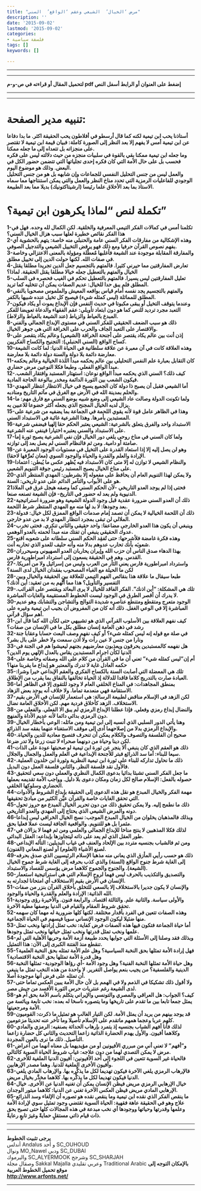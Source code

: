 ```yaml
---
title: "مرض ‘الخيال’  الشيعي وعقم ‘الواقع’  السني"
description: ''
date: '2015-09-02'
lastmod: '2015-09-02'
categories:
- فلسفة سياسية
tags: []
keywords: []

---
```

---

---

**لتحميل المقال أو قراءته في ص-و-م pdf إضغط على العنوان أو الرابط أسفل النص**

---



---

# تنبيه مدير الصفحة:

**أستاذنا يحب ابن تيمية لكنه كما قال أرسطو في أفلاطون يحب الحقيقة اكثر. ما بدا دفاعا عن ابن تيمية أمس لا يفهم إلا بعد النظر إلى الصورة كاملة: فبيان قيمة ابن تيمية لا تقتصر على منجزاته بل تتعداه إلى ما جعله ممكنا.  
وما جعله ابن تيمية ممكنا بقي بالقوة في سلبيات منجزه من حيث دلالته ليس على فكره فحسب بل على حال الأمة التي كان فكره إحدى تجلياتها التي تتضمن حضور الكل في البعض. وذلك هو موضوع اليوم.  
والعمل ليس من جنس التحليل النفسي للجماعات وإن شابهه بل هو من جنس التحليل الوجودي للفاعليات الرمزية التي تحدد مناخ النظر والعمل والتي يمكن استنتاجها مما سماه الاستاذ بما بعد الأخلاق علما رئيسا (ارشيتاكتونيك) بديلا مما بعد الطبيعة.**

# تكملة لنص “لماذا يكرهون ابن تيمية؟”

**1-تكلمنا أمس في كمالات الفكر التيمي المعرفية والخلقية. لكن الكمال لله وحده. فهل في هذا الفكر نقائص خطيرة لعلها سبب هزال الخيال السني؟  
2-وهذه الإشكالية من مفارقات الفكر السني عامة والحنبلي منه خاصة: يتهم بالحشوية أي بفهم نصوص القرآن حرفيا ومع ذلك فهو يرفض التخييل الشيعي والتدجيل الصوفي.  
3-والمفارقة المقابلة موجودة عند الشيعة فأغلبها مُعطِّلة ومؤولة بالمعنى الاعتزالي وخاصة في صفات الله. لكنها حولت الدين إلى تخييل مطلق.  
4-تعارض المفارقتين مما حيرني كثيرا. فالمتهم بالتجسيم جعل الدين تجريدا مطلقا يقتل الخيال والمتهم بالتعطيل جعله خيالا مطلقا يقتل الحقيقة. لماذا؟  
5-تعليل المفارقتين ليس يسيرا. فالمتهم بالتعطيل تحكم في الغيب فحصره في السلب المطلق فلم يبق حدا للخيال: عديم الصفات يمكن أن تتخليه كما تريد.  
6-والمتهم بالتجسيم يجد نفسه أمام قياس بواقعه المعيش والملموس مصحوبا بالنفي المطلق للمماثلة (ليس كمثله شيء) فيصبح كل تخيل عنده شبيها بالكفر.  
7-وعندما يتوقف التخيل أو يبقى مكبوتا في حديث النفس فإن الإبداع يموت أو يكاد فيكون التعبد مجرد ترديد للنص كما هو دون ابتعاد تأويلي: عقم الفقهاء والدعاة تعويضا للفكر المبدع بالعياط والزياط (عند الشيعة بالعياط والزلاط).  
8-ذلك هو سبب الضعف الحقيقي للفكر السني في مستوى الإبداع الجمالي والفني والاقتصار على التعبد الجاف والحرب على الخرافة التي هي جوهر الخيال.  
9-إذن أنت بين عالم يكاد يقتصر على أجنحة الخرافة (الشيعي) وعالم يكاد يتقصر على كساح الواقع (السني الحنبلي): التجنيح والكساح الفكريين.  
10-وهذه العلاقة كانت في آن معبرة عن علاقة سلطانية في الحياة الدنيا: لما كانت الشيعة معارضة دائمة بلا دولة والسنة دولة دائمة بلا معارضة.  
11-كان التقابل بعبارة علم النفس التحليلي بين عالم يحكمه مبدأ اللذة الخيالية وعالم يحكمه مبدأ الواقع الفعلي. وطبعا فكلا النوعين مرض حضاري.  
12-كيف ذلك؟ السني الذي يحكمه مبدأ الواقع نوعان: استهتار المستبد وافتقار الشعب. فيكون الشعب بين الثورة الدائمة ومخدر ببالوعة الحاجة المادية.  
13-أما الشيعي فقبل أن يصبح ذا دولة كان الجميع يسبح في خيال الانتظار انتظار المهدي والحلم بمدينة الله في الأرض مع الغرق في مآتم التاريخ ومنادبه.  
14-ولما تكونت الدولة وصالت عاد الشيعي إلى وضع شبيه بوضع السني مع فارق مهم: ما يزال لديه الخيال المجنح الذي يجعله أكثر خضوعا للاعبين به.  
15-وهذا في الظاهر عامل قوة لأنه يقوي اللحمة في الجماعة بما يضفيه من شرعية على المستبدين بأمرها. وهذا الشرعية غائبة في الاستبداد السني.  
16-الاستبداد واحد والفرق يتعلق بالشرعية: الشيعي يعتبر الحكم حقا إلهيا فيضفي شرعية على الاستبداد والسني يعتبره اختيارا فينفي عنه الشرعية.  
17-ولما كان السني في مناخ روحي يلغي دور الخيال فإن نفي الشرعية يصبح ثورة إما صامتة أو دامية. ومن ثم فالنظام السني لم يصل بعد إلى توازنه.  
18-وهو لن يصل إليه إلا إذا استعاد القدرة على التخيل في مستويات الوجود المعبرة عن الإرادة والعلم والقدرة والحياة والوجود السوي (معان نُعرِّفها لاحقا).  
19-والنظام الشيعي لا توازن له إلا متى كان الاستبداد فيه يٌظهر عكس ما يُبطن: اعتمادا على مناخ الخيال يصبح المستبد رئيس جوقة التنويم الشعبي.  
20-ولا يمكن لهذا التنويم العام أن يحافظ على مفعوله إلا بشرطين: المهدي المنتظر الذي هو على الأبواب والتآمر الدائم على عدو تاريخي: السنة.  
21فحتى إذا لم يوجد العدو التاريخي -لأن الحكم السني كما وصفه هيجل غرق في الملاذ الدنيوية ولم يعد له حضور في التاريخ- فإن الشيعة تصنعه صنعا.  
22-ذلك أن العدو السني ضرورة عقدية قبل وجود الدولة الشيعية وهو ضرورة استراتيجية بعد وجودها: لا بد لها منه مع المهدي المنتظر شرط اللحمة.  
23-ذلك أن اللحمة الخيالية لا يمكن أن تصمد إمام صدمات الواقع الممزق لكل خيال: فدولة الملالي لن تبقى بمجرد انتظار المهدي لا بد من عدو خارجي.  
24-وينبغي أن يكون هذا العدو الخارجي مضاعفا: واحد حقيقي والثاني تنكري. فحتى تخرب عدوك الحقيقي ينبغي أن تفتك منه مبدأ لحمته بالعدو الوهمي.  
25-وهذه فكرة غامضة فلأشرحها: حتى تُفقِد الحكم السني سلطانه على شعوبه اقنع شعوبَه بأنك تحارب عدوهم بدلا منه وأنه حليف للعدو الذي تحاربه أنت.  
26-بهذا الدهاء صدق الناس أن حزب الله وإيران يحاربان العدو الصهيوني وسيحرران القدس. وهم في الحقيقة يسعون إلى استرداد امبراطورية فارس.  
27-واسترداد امبراطورية فارس يعني الثأر من العرب وليس من إسرائيل ولا من أمريكا. لكن ما الحيلة مع الغباء المصحوب بفقدان الخيال لدى السنة؟  
28-طبعا سيقال ما علاقة هذا بنقائص الفهم التيمي للعلاقة بين الحقيقة والخيال وبين التفسير والتأويل؟ هذا مما أُتَّهم به من تعقيد: أين أذنك؟  
29-تلك هي المشكلة: “أين اذنك”. الفكر الفاقد للخيال لا يرى البعائد ويقتصر على القرائب. لا يدرك أن أقصر الطرق في الوجود ليست الخطوط المستقيمة والغايات المباشرة.  
30-الوجود متعرج ومتقطع ومتنطع عناصره شديدة التوالج والتشاجن والتشابك وهو عديم المباشرة إلا في الوعي الغفل. ذلك أنه كان من المفروض أن يجيب ابن تيمية وغيره على أهم سؤال قرآني.  
31-كيف نفهم العلاقة بين الأسلوب القرآني الذي هو تشبيهي حتى لكأن الله كما قال ابن رشد في ذهن العامة إنسان مطلق بكل ما في الإنسان من صفات؟  
32-في صلة مع قوله إنه ليس كمثله شيء؟ أو كيف نفهم وصف البعث حسابا وعقابا جنة ونارا من جنس لا عين رأت ولا أذن سمعت ولا خطر على بال بشر؟  
33-هل نفهمه كالمستبدين يحرقون ويعذبون معارضيهم بجنهم ليعيشوا هم في الجنة في الدنيا لكأن اجرام المستبدين يقاس بالعدل الإلهي يوم الدين؟  
34-أم إن”ليس كمثله شيء” تعني أن ما في القرآن من كلام على الله وصفاته وخاصة على حكمه العادل غاية لا تدرك والمعتبر هو إبداع ما يقربنا منها؟  
35-تلك هي المعضلة التي أصابت السنة بالكساح الفكري والعقم الإبداعي خيرا وشرا: العبادة صارت بالتدريج كلاما فاقدا للدلالة إذ الحياة تخالفها بالنفاق بما يقرب من الإطلاق.  
36-بمنطق المجاهدات: في المناخ الخلقي العام لا وجود للتقوى إلا في الظاهر أما الاستقامة فهي منعدمة تماما. ولا خلاف أنه يوجد بعض الزهاد.  
37-لكن الزهد في الإسلام مناقض لطبيعة الرسالة: هي استعمار للإنسان في الأرض بقيم الاستخلاف. الزهد كأخلاق فردية مهم. لكن الأخلاق العامة نضال.  
38-والنضال إبداع رمزي وفعلي. فإذا عطلنا الإبداع الرمزي لم يبق الا الفعلي. والفعلي من دون الرمزي بدائي دائما لأنه عديم الأداة والمنهج.  
39-وهنا يأتي الدور السلبي الذي أنسبه إلى ابن تيمية ومن ماثله: الوعي بأخطار الخيال والإبداع الرمزي بدلا من إصلاحهما أدى إلى موقف الاستغناء عنهما بفقه سد الذرائع.  
40-صحيح أن الفلسفة والتصوف والكلام يمكن أن تنحرف فتصبح معادية للدين والحياة. لكن دينا وحياة من دونهما صحراء لا تنبت زرعا ولا تدر ضرعا.  
41-ذلك هو العقم الذي كان ينبغي ألا ينجر عن ثورة ابن تيمية لو صحبتها عودة على الذات سيعا للبناء: أما سد الذرائع فبتر للأجنحة الإبداعية في العلم والعمل والجمال والجلال.  
42-ذلك ما نحاول تداركه للبناء على ثورة ابن تيمية النظرية وثورة ابن خلدون العملية. فالأول نقد فلسفة النظر. والثاني فلسفة العمل دون البديل.  
43-ما جعل الفكر السني تشبثا بدائيا بدعوى الكمال النظري والعملي دون سعي لتحقيق حصوله بالفعل: الإسلام صالح لكل زمان ومكان دعوى بلا دليل. وواجب الأمة تقديمه بعملها الحضاري وسلوكها الخلقي.  
44-مهمة الفكر والخيال المبدع هو نقل هذه الدعوى إلى الحقيقة بإبداع الشروط والأدوات التي تحقق الغايات خاصة والقرآن عيَّن الكثير من مبادئ تحقيقها.  
45-ذلك ما نطمح إليه. ولا يمكن تحقيق ذلك من دون تحرير الخيال المبدع مع حروز تحول دونه والمرض الشيعي الذي يحتاج إلى المهدي والعدو التاريخي.  
46-وبذلك فالمذهبان يخلوان من الخيال المبدع الموجب: نسج الخيال الخرافي ليس إبداعا مثمرا بل هو للتنويم. والواقعية الجافة ليست عملا فعليا بحق.  
47-لذلك فكلا المذهبين لا ينتج مناخا للإبداع الجمالي والعلمي ومن ثم فهما لا يزالان في طور العقل الذي لم يعد على ذاته ليتجاوزها بإبداعه: العقل البدائي.  
48-ومن ثم فالشباب بجنسيه متردد بين الإلحاد والعنف في غياب البديلين: التأله الإبداعي لصنع الأشياء (العلوم) أو لصنع المعاني (الفنون).  
49-ذلك هو حسب رأيي المأزق الذي يعاني منه مذهبا الإسلام الرئيسيين الذي صدق بحرفه إلى الغاية شرط جنوح الواقع (السنة) والذي كذب بحرفه إلى الغاية شرط جموح الخيال (الشيعة). والجنوح والجموح كلاهما مرض يؤسس للفساد والاستبداد.  
50-والتصديق والتكذيب بالحرف ليس فهما لروح الإسلام التي هي استراتيجية استعمار الإنسان في الأرض بقيم الاستخلاف أي امتحانا لجدارته به.  
51-والإنسان لا يكون جديرا بالاستخلاف إلا بالسعي للتخلق بأخلاق القرآن بنزر من صفات الله الذاتية: الإرادة والعلم والقدرة والحياة والوجود.  
51-والأولى سياسة. والثانية علم. والثالثة اقتصاد. والرابعة فنون. والأخيرة رؤى وجودية تحقق شروط المقام والقيام في الدنيا بوصفها مطية الآخرة.  
52-وهذه الصفات تتعين في الفرد بأقدار مختلفة. لكنها كلها ضرورية له مهما كان سهمه منها ضئيلا ليكون الوجود الإنساني سويا فيسهم في الحياة الجماعية.  
53-أما حياة الجماعة فتكون فيها هذه الصفات فرض كفاية: نخب تمثل إرادتها ونخب تمثل علمها ونخب تمثل قدرتها ونخب تمثل حياتها ونخب تمثل وجودها.  
54-وبذلك فقد وصلنا إلى الأسئلة التي جوابها يحدد طبيعة أزمة الأمة وحربها الأهلية التي لم تنقطع منذ الفتنة الكبرى إلى الآن: هذا التمثيل.  
55-فهل إرادة الأمة تمثلها بحق النخبة السياسية؟ وهل علم الأمة تمثله بحق النخبة العلمية؟ وهل قدرة الأمة تمثلها بحق النخبة الاقتصادية؟  
56-وهل حياة الأمة تمثلها النخبة الفنية؟ وهل وجود الأمة -أي رؤاها الوجودية- تمثلها النخبة الدينية والفلسفية؟ من يجيب بنعم يواصل التغرير. لا واحدة من هذه النخب تمثل ما ينبغي أن تمثله على فرض أنها موجودة أصلا.  
57-ولا أقول ذلك تشكيكا في الذمم ولا في الهمم بل لأن حال الأمة يبين العكس تماما حتى لدى الشيعة رغم عنتريات حرس الثورة الأفسد من جيش مصر.  
58-كيف؟ الجواب: هل العراقي والمصري والتونسي والإيراني يتكلم باسم الأمة بحق أم هو يمثل جمعا تابعا بين ما تقدم على تاريخها وما يتصوره ناسخا له بعده: نخب تابعة ويائسة من الأمة ومرجعيتها.  
59-قد يوجد بينهم من يريد أن يمثل الأمة. لكن التيار الغالب هو تمثيل ما ذكرت: القوميون كلهم عربا وعجما همهم ماتقدم على الإسلام تأصيلا وما تأخر عنه تحديثا مزعومين.  
60-لذلك فأنا أفهم الشباب بجنسيه إذ يتمرد بإرهاب الحداثة بصنفيه: الرمزي والمادي وكلاهما أفيون. والأول يهدم الحضارة الذاتية زاعما التحديث والثاني كل حضارة زاعما التأصيل. ذلك ما نرى بالعين المجردة.  
61-و”أفهم” لا تعني أني من مبرري الأفيونين أو من مؤيديهما بل معناه أنهما من أعراض مرض لا يمكن التصدي لهما من دون علاجه: غياب شروط الحياة السوية كالتالي.  
62-فالحياة غير السوية تتعين في اللجوء إلى أحد الأفيونين: أفيون الدنيا الملغية للأخرى وأفيون الأخرى الملغية للدنيا. وهما مصدر الإرهابين.  
63-فالإرهاب الرمزي يلغي الآخرة فيكون تهديما لكل ما يذكِّره بها. والإرهاب المادي يلغي الدنيا فيكون تهديما لكل ما يذكِّره بها. كلاهما مخدَّر بخيال مريض.  
64-خيال الإرهابي الرمزي مريض فيظن الإنسان يمكن أن تغنيه الدنيا عن الأخرى. خيال الإرهابي المادي مريض فيظن العكس الآخرة تغني عن الدنيا: كلاهما مبتور الوجدان.  
65-ما ينقص الفكر الذي نقده ابن تيمية وما ينقص نقده هو تصوره أن الإلغاء وسد الذرائع علاج وهو في الحقيقة عاهة فقهية: الحياة السوية تقتضي وجود تمثيل سوي لإرادة الأمة وعلمها وقدرتها وحياتها ووجودها أي نخب مبدعة في هذه المجالات كلها حتى تصبح بحق ذات قيام ذاتي مستقلٍ حمايةً وغيرَ تابعٍ رعايةً.**

---

---

**يرجى تثبيت الخطوط**   
 أندلس Andalus  و أحد SC\_OUHOUD  
 ونوال MO\_Nawel  ودبي SC\_DUBAI   
 واليرموك SC\_ALYERMOOK  وشرجح SC\_SHARJAH   
 وصقال مجلة Sakkal Majalla وعربي تقليدي Traditional Arabic  **بالإمكان التوجه إلى موقع تحميل الخطوط العربية  
 http://www.arfonts.net/**

---

###